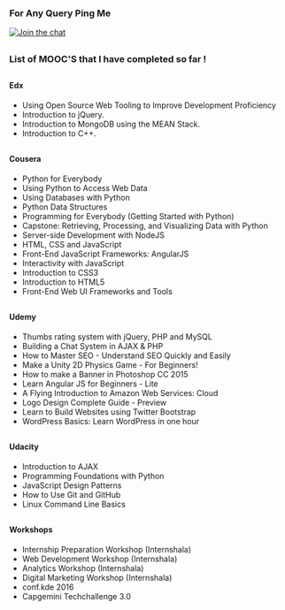 
### For Any Query Ping Me

[![Join the chat](https://img.shields.io/badge/gitter-join%20chat%20%E2%86%92-brightgreen.svg)](https://gitter.im/divyanshu001)

##

### List of MOOC'S that I have completed so far !

## 

#### Edx

* Using Open Source Web Tooling to Improve Development Proficiency
* Introduction to jQuery.
* Introduction to MongoDB using the MEAN Stack.
* Introduction to C++.

##

#### Cousera

* Python for Everybody
* Using Python to Access Web Data
* Using Databases with Python
* Python Data Structures
* Programming for Everybody (Getting Started with Python)
* Capstone: Retrieving, Processing, and Visualizing Data with Python
* Server-side Development with NodeJS
* HTML, CSS and JavaScript
* Front-End JavaScript Frameworks: AngularJS
* Interactivity with JavaScript
* Introduction to CSS3
* Introduction to HTML5
* Front-End Web UI Frameworks and Tools

##

#### Udemy

* Thumbs rating system with jQuery, PHP and MySQL 
* Building a Chat System in AJAX & PHP 
* How to Master SEO - Understand SEO Quickly and Easily 
* Make a Unity 2D Physics Game - For Beginners! 
* How to make a Banner in Photoshop CC 2015 
* Learn Angular JS for Beginners - Lite 
* A Flying Introduction to Amazon Web Services: Cloud 
* Logo Design Complete Guide - Preview 
* Learn to Build Websites using Twitter Bootstrap  
* WordPress Basics: Learn WordPress in one hour

##

#### Udacity

* Introduction to AJAX
* Programming Foundations with Python
* JavaScript Design Patterns
* How to Use Git and GitHub
* Linux Command Line Basics

##

#### Workshops

* Internship Preparation Workshop (Internshala)
* Web Development Workshop (Internshala)
* Analytics Workshop (Internshala)
* Digital Marketing Workshop (Internshala)
* conf.kde 2016
* Capgemini Techchallenge 3.0



